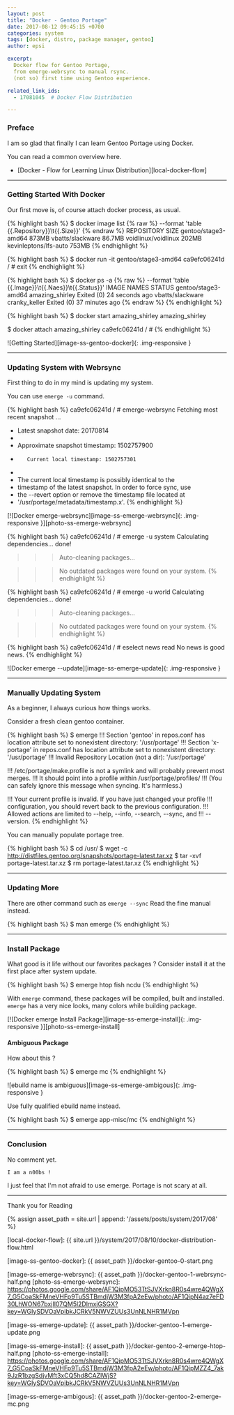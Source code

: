```yaml
---
layout: post
title: "Docker - Gentoo Portage"
date: 2017-08-12 09:45:15 +0700
categories: system
tags: [docker, distro, package manager, gentoo]
author: epsi

excerpt:
  Docker flow for Gentoo Portage,
  from emerge-webrsync to manual rsync.
  (not so) first time using Gentoo experience.

related_link_ids: 
  - 17081045  # Docker Flow Distribution

---
```


### Preface

I am so glad that finally I can learn Gentoo Portage using Docker.

You can read a common overview here.

*	[Docker - Flow for Learning Linux Distribution][local-docker-flow]

-- -- --

### Getting Started With Docker

Our first move is, of course attach docker process, as usual.

{% highlight bash %}
$ docker image list 
{% raw %}
  --format 'table {{.Repository}}\t{{.Size}}'
{% endraw %}
REPOSITORY              SIZE
gentoo/stage3-amd64     873MB
vbatts/slackware        86.7MB
voidlinux/voidlinux     202MB
kevinleptons/lfs-auto   753MB
{% endhighlight %}

{% highlight bash %}
$ docker run -it gentoo/stage3-amd64
ca9efc06241d / # exit
{% endhighlight %}

{% highlight bash %}
$ docker ps -a 
{% raw %}
  --format 'table {{.Image}}\t{{.Naes}}\t{{.Status}}'
IMAGE                 NAMES               STATUS
gentoo/stage3-amd64   amazing_shirley     Exited (0) 24 seconds ago
vbatts/slackware      cranky_keller       Exited (0) 37 minutes ago
{% endraw %}
{% endhighlight %}

{% highlight bash %}
$ docker start amazing_shirley
amazing_shirley

$ docker attach amazing_shirley
ca9efc06241d / #
{% endhighlight %}

![Getting Started][image-ss-gentoo-docker]{: .img-responsive }

-- -- --

### Updating System with Webrsync

First thing to do in my mind is updating my system.

You can use <code>emerge -u</code> command.

{% highlight bash %}
ca9efc06241d / # emerge-webrsync
Fetching most recent snapshot ...
 * Latest snapshot date: 20170814
 * 
 * Approximate snapshot timestamp: 1502757900
 *        Current local timestamp: 1502757301
 * 
 * The current local timestamp is possibly identical to the
 * timestamp of the latest snapshot. In order to force sync, use
 * the --revert option or remove the timestamp file located at
 * '/usr/portage/metadata/timestamp.x'.
{% endhighlight %}

[![Docker emerge-webrsync][image-ss-emerge-webrsync]{: .img-responsive }][photo-ss-emerge-webrsync]

{% highlight bash %}
ca9efc06241d / # emerge -u system
Calculating dependencies... done!
>>> Auto-cleaning packages...

>>> No outdated packages were found on your system.
{% endhighlight %}

{% highlight bash %}
ca9efc06241d / # emerge -u world
Calculating dependencies... done!
>>> Auto-cleaning packages...

>>> No outdated packages were found on your system.
{% endhighlight %}

{% highlight bash %}
ca9efc06241d / # eselect news read
No news is good news.
{% endhighlight %}

![Docker emerge --update][image-ss-emerge-update]{: .img-responsive }

-- -- --

### Manually Updating System

As a beginner, I always curious how things works.

Consider a fresh clean gentoo container.

{% highlight bash %}
$ emerge
!!! Section 'gentoo' in repos.conf has location attribute set to nonexistent directory: '/usr/portage'
!!! Section 'x-portage' in repos.conf has location attribute set to nonexistent directory: '/usr/portage'
!!! Invalid Repository Location (not a dir): '/usr/portage'


!!! /etc/portage/make.profile is not a symlink and will probably prevent most merges.
!!! It should point into a profile within /usr/portage/profiles/
!!! (You can safely ignore this message when syncing. It's harmless.)


!!! Your current profile is invalid. If you have just changed your profile
!!! configuration, you should revert back to the previous configuration.
!!! Allowed actions are limited to --help, --info, --search, --sync, and
!!! --version.
{% endhighlight %}

You can manually populate portage tree.

{% highlight bash %}
$ cd /usr/
$ wget -c http://distfiles.gentoo.org/snapshots/portage-latest.tar.xz
$ tar -xvf portage-latest.tar.xz
$ rm portage-latest.tar.xz
{% endhighlight %}

-- -- --

### Updating More

There are other command such as <code>emerge --sync</code>
Read the fine manual instead.

{% highlight bash %}
$ man emerge
{% endhighlight %}

-- -- --

### Install Package

What good is it life without our favorites packages ?
Consider install it at the first place after system update.

{% highlight bash %}
$ emerge htop fish ncdu
{% endhighlight %}

With <code>emerge</code> command,
these packages will be compiled, built and installed.
<code>emerge</code> has a very nice looks, 
many colors while building package.

[![Docker emerge Install Package][image-ss-emerge-install]{: .img-responsive }][photo-ss-emerge-install]

#### Ambiguous Package

How about this ?

{% highlight bash %}
$ emerge mc
{% endhighlight %}

![ebuild name is ambiguous][image-ss-emerge-ambigous]{: .img-responsive }

Use fully qualified ebuild name instead.

{% highlight bash %}
$ emerge app-misc/mc 
{% endhighlight %}

-- -- --

### Conclusion

No comment yet.

	I am a n00bs !

I just feel that I'm not afraid to use emerge.
Portage is not scary at all.

-- -- --

Thank you for Reading

[//]: <> ( -- -- -- links below -- -- -- )

{% assign asset_path = site.url | append: '/assets/posts/system/2017/08' %}

[local-docker-flow]: {{ site.url }}/system/2017/08/10/docker-distribution-flow.html

[image-ss-gentoo-docker]:    {{ asset_path }}/docker-gentoo-0-start.png

[image-ss-emerge-webrsync]:  {{ asset_path }}/docker-gentoo-1-webrsync-half.png
[photo-ss-emerge-webrsync]:  https://photos.google.com/share/AF1QipMO53TtSJVXrkn8R0s4wre4QWgX7_G5CoaSkFMneVHFp9Tu5STBmdjW3M3fpA2eEw/photo/AF1QipN4az7eFD30LhWON67bxjIl07QM5l2DlmxjGSGX?key=WGIySDVOaVpibkJCRkV5NWVZUUs3UnNLNHR1MVpn

[image-ss-emerge-update]:    {{ asset_path }}/docker-gentoo-1-emerge-update.png

[image-ss-emerge-install]:   {{ asset_path }}/docker-gentoo-2-emerge-htop-half.png
[photo-ss-emerge-install]:   https://photos.google.com/share/AF1QipMO53TtSJVXrkn8R0s4wre4QWgX7_G5CoaSkFMneVHFp9Tu5STBmdjW3M3fpA2eEw/photo/AF1QipMZZ4_7ak9JzR1bzgSdjvMft3xCQ5hd8CAZlWjS?key=WGIySDVOaVpibkJCRkV5NWVZUUs3UnNLNHR1MVpn

[image-ss-emerge-ambigous]:  {{ asset_path }}/docker-gentoo-2-emerge-mc.png

